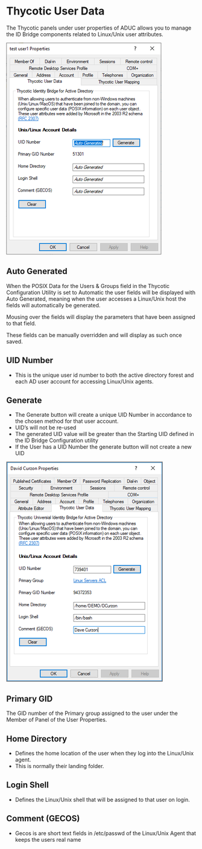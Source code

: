 [title]: # (User Data)
[tags]: # (mmc)
[priority]: # (4)
# Thycotic User Data

The Thycotic panels under user properties of ADUC allows you to manage the ID Bridge components related to Linux/Unix user attributes.

![user data](images/user-data.png "Thycotic User Data tab in MMC")

## Auto Generated

When the POSIX Data for the Users & Groups field in the Thycotic Configuration Utility is set to Automatic the user fields will be displayed with Auto Generated, meaning when the user accesses a Linux/Unix host the fields will automatically be generated.

Mousing over the fields will display the parameters that have been assigned to that field.

These fields can be manually overridden and will display as such once saved.

## UID Number

* This is the unique user id number to both the active directory forest and each AD user account for accessing Linux/Unix agents.

## Generate

* The Generate button will create a unique UID Number in accordance to the chosen method for that user account.
* UID’s will not be re-used
* The generated UID value will be greater than the Starting UID defined in the ID Bridge Configuration utility
* If the User has a UID Number the generate button will not create a new UID

![generate](images/generate.png "User Data tab - Generate User")

## Primary GID

The GID number of the Primary group assigned to the user under the Member of Panel of the User Properties.

## Home Directory

* Defines the home location of the user when they log into the Linux/Unix agent.
* This is normally their landing folder.

## Login Shell

* Defines the Linux/Unix shell that will be assigned to that user on login.

## Comment (GECOS)

* Gecos is are short text fields in /etc/passwd of the Linux/Unix Agent that keeps the users real name

<!--## Unix Username (optional)

* This allows you to define a simplified username that AD users will be able to login to the Linux/Unix Servers with.
* By default AD users would need to login with a format of <user1@domain1.com>, this fields allows you to define a username such as user1. then the login would become user1

## Force Home Directory Permissions

* When checked this option will ensure that upon a user logging into the Linux/Unix host that the permissions on the Home directory are correctly set to reflect the UID and GID define for the user.

* A difference could arise when a local user exists with a matching AD user, therefore the home directory would of been previously created with permissions associated with the local users UID/GID.

## Sync local password (Linked accounts only)

* If the user has a local Linux/Unix account with a stored password, it will sync the password across from AD to the local store in the event the agent ever falls back to local authentication methods.

## User Mapping

![user map](images/user-map.png "Thycotic User Mapping tab in MMC")

![user map 2](images/user-map-2.png "Thycotic Computer Mapping tab in OS Properties")
-->

